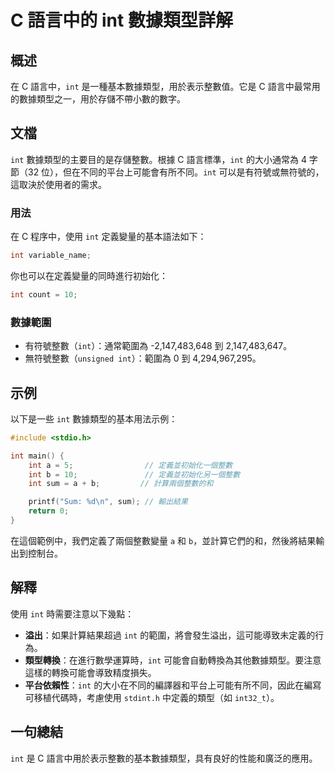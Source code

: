 <!--
Meta Description: # C 語言中的 int 數據類型詳解 ## 概述 在 C 語言中，`int` 是一種基本數據類型，用於表示整數值。它是 C 語言中最常用的數據類型之一，用於存儲不帶小數的數字。 ## 文檔 `int` 數據類型的主要目的是存儲整數。根據 C 語言標準，`int` 的大小通常為 4 字節（32 位）...
Meta Keywords: int, sum, 147, 483, 語言中的
-->

# C 語言中的 int 數據類型詳解

## 概述
在 C 語言中，`int` 是一種基本數據類型，用於表示整數值。它是 C 語言中最常用的數據類型之一，用於存儲不帶小數的數字。

## 文檔
`int` 數據類型的主要目的是存儲整數。根據 C 語言標準，`int` 的大小通常為 4 字節（32 位），但在不同的平台上可能會有所不同。`int` 可以是有符號或無符號的，這取決於使用者的需求。

### 用法
在 C 程序中，使用 `int` 定義變量的基本語法如下：

```c
int variable_name;
```

你也可以在定義變量的同時進行初始化：

```c
int count = 10;
```

### 數據範圍
- 有符號整數（`int`）：通常範圍為 -2,147,483,648 到 2,147,483,647。
- 無符號整數（`unsigned int`）：範圍為 0 到 4,294,967,295。

## 示例
以下是一些 `int` 數據類型的基本用法示例：

```c
#include <stdio.h>

int main() {
    int a = 5;                // 定義並初始化一個整數
    int b = 10;               // 定義並初始化另一個整數
    int sum = a + b;         // 計算兩個整數的和

    printf("Sum: %d\n", sum); // 輸出結果
    return 0;
}
```

在這個範例中，我們定義了兩個整數變量 `a` 和 `b`，並計算它們的和，然後將結果輸出到控制台。

## 解釋
使用 `int` 時需要注意以下幾點：
- **溢出**：如果計算結果超過 `int` 的範圍，將會發生溢出，這可能導致未定義的行為。
- **類型轉換**：在進行數學運算時，`int` 可能會自動轉換為其他數據類型。要注意這樣的轉換可能會導致精度損失。
- **平台依賴性**：`int` 的大小在不同的編譯器和平台上可能有所不同，因此在編寫可移植代碼時，考慮使用 `stdint.h` 中定義的類型（如 `int32_t`）。

## 一句總結
`int` 是 C 語言中用於表示整數的基本數據類型，具有良好的性能和廣泛的應用。